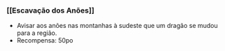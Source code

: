 ### [[Escavação dos Anões]]
- Avisar aos anões nas montanhas à sudeste que um dragão se mudou para a região. 
- Recompensa: 50po